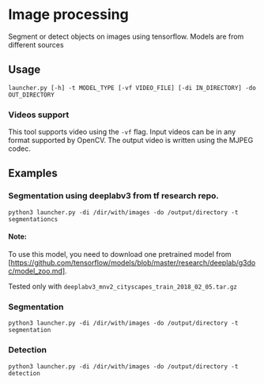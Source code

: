 # Image processing

Segment or detect objects on images using tensorflow. Models are from different sources

## Usage
`launcher.py [-h] -t MODEL_TYPE [-vf VIDEO_FILE] [-di IN_DIRECTORY] -do OUT_DIRECTORY`
          
### Videos support
This tool supports video using the `-vf` flag. Input videos can be in any format supported by OpenCV. The output video is written using the MJPEG codec.

## Examples

### Segmentation using deeplabv3 from tf research repo.
`python3 launcher.py -di /dir/with/images -do /output/directory -t segmentationcs`

#### Note: 
To use this model, you need to download one pretrained model from [https://github.com/tensorflow/models/blob/master/research/deeplab/g3doc/model_zoo.md].

Tested only with `deeplabv3_mnv2_cityscapes_train_2018_02_05.tar.gz`



### Segmentation
`python3 launcher.py -di /dir/with/images -do /output/directory -t segmentation`

### Detection
`python3 launcher.py -di /dir/with/images -do /output/directory -t detection`
